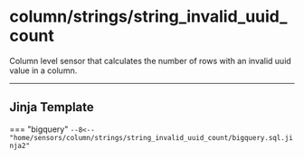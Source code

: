 # column/strings/string_invalid_uuid_count
Column level sensor that calculates the number of rows with an invalid uuid value in a column.
___
## Jinja Template

=== "bigquery"
    ```
    --8<-- "home/sensors/column/strings/string_invalid_uuid_count/bigquery.sql.jinja2"
    ```
